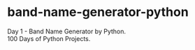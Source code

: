# band-name-generator-python
Day 1 - Band Name Generator by Python.<br>
100 Days of Python Projects.
